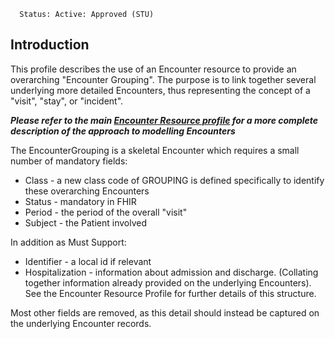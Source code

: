       Status: Active: Approved (STU)


## **Introduction**
This profile describes the use of an Encounter resource to provide an overarching "Encounter Grouping". The purpose is to link together several underlying more detailed Encounters, thus representing the concept of a "visit", "stay", or "incident".

***Please refer to the main [Encounter Resource profile](StructureDefinition-Interweave-Encounter.html) for a more complete description of the approach to modelling Encounters***

The EncounterGrouping is a skeletal Encounter which requires a small number of mandatory fields:
 - Class - a new class code of GROUPING is defined specifically to identify these overarching Encounters
 - Status - mandatory in FHIR
 - Period - the period of the overall "visit"
 - Subject - the Patient involved

 In addition as Must Support:
  - Identifier - a local id if relevant
 - Hospitalization - information about admission and discharge. (Collating together information already provided on the underlying Encounters). See the Encounter Resource Profile for further details of this structure.


Most other fields are removed, as this detail should instead be captured on the underlying Encounter records.

